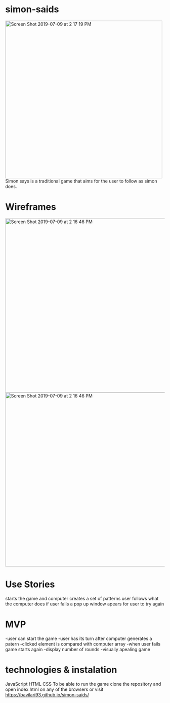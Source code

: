 # simon-saids

<img width="496" alt="Screen Shot 2019-07-09 at 2 17 19 PM" src="https://user-images.githubusercontent.com/28660530/60920123-ae7eaa00-a254-11e9-91e7-cbfa6c9fa004.png">
Simon says is a traditional game that aims for the user to follow as simon does.


# Wireframes
<img width="548" alt="Screen Shot 2019-07-09 at 2 16 46 PM" src="https://user-images.githubusercontent.com/28660530/60920580-c30f7200-a255-11e9-8877-4a8345747052.png">

<img width="548" alt="Screen Shot 2019-07-09 at 2 16 46 PM" src="https://user-images.githubusercontent.com/28660530/60920048-7e370b80-a254-11e9-8026-0672d93baeaf.png">


# Use Stories 
starts the game and computer creates a set of patterns
user follows what the computer does 
if user fails a pop up window apears for user to try again 

# MVP
-user can start the game 
-user has its turn after computer generates a patern 
-clicked element is compared with computer array 
-when user fails game starts again 
-display number of rounds 
-visually apealing game 

# technologies & instalation
JavaScript
HTML
CSS
To be able to run the game clone the repository and open index.html on any of the browsers 
or visit
https://bavilari93.github.io/simon-saids/

